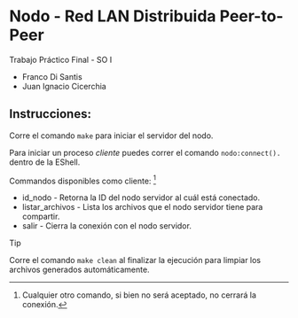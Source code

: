 # Nodo - Red LAN Distribuida Peer-to-Peer
Trabajo Práctico Final - SO I
- Franco Di Santis
- Juan Ignacio Cicerchia

## Instrucciones:

Corre el comando `make` para iniciar el servidor del nodo.

Para iniciar un proceso *cliente* puedes correr el comando `nodo:connect().` dentro de la EShell.

Commandos disponibles como cliente: [^1]
- id_nodo - Retorna la ID del nodo servidor al cuál está conectado.
- listar_archivos - Lista los archivos que el nodo servidor tiene para compartir.
- salir - Cierra la conexión con el nodo servidor.

> [!TIP]
> Corre el comando `make clean` al finalizar la ejecución para limpiar los archivos generados automáticamente.

[^1]: Cualquier otro comando, si bien no será aceptado, no cerrará la conexión.
